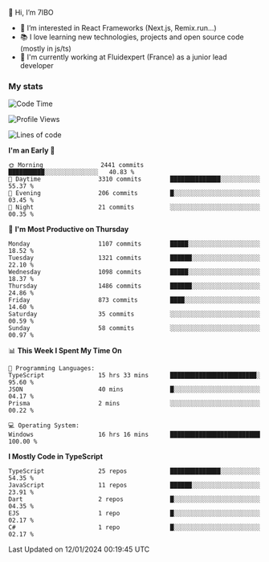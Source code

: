 👋 Hi, I’m 7IBO

- 👀 I’m interested in React Frameworks (Next.js, Remix.run...)
- 📚 I love learning new technologies, projects and open source code (mostly in js/ts)
- 💼 I'm currently working at Fluidexpert (France) as a junior lead developer

### My stats
<!--START_SECTION:waka-->
![Code Time](http://img.shields.io/badge/Code%20Time-414%20hrs%2052%20mins-blue)

![Profile Views](http://img.shields.io/badge/Profile%20Views-0-blue)

![Lines of code](https://img.shields.io/badge/From%20Hello%20World%20I%27ve%20Written-7.1%20million%20lines%20of%20code-blue)

**I'm an Early 🐤** 

```text
🌞 Morning                2441 commits        ██████████░░░░░░░░░░░░░░░   40.83 % 
🌆 Daytime                3310 commits        ██████████████░░░░░░░░░░░   55.37 % 
🌃 Evening                206 commits         █░░░░░░░░░░░░░░░░░░░░░░░░   03.45 % 
🌙 Night                  21 commits          ░░░░░░░░░░░░░░░░░░░░░░░░░   00.35 % 
```
📅 **I'm Most Productive on Thursday** 

```text
Monday                   1107 commits        █████░░░░░░░░░░░░░░░░░░░░   18.52 % 
Tuesday                  1321 commits        ██████░░░░░░░░░░░░░░░░░░░   22.10 % 
Wednesday                1098 commits        █████░░░░░░░░░░░░░░░░░░░░   18.37 % 
Thursday                 1486 commits        ██████░░░░░░░░░░░░░░░░░░░   24.86 % 
Friday                   873 commits         ████░░░░░░░░░░░░░░░░░░░░░   14.60 % 
Saturday                 35 commits          ░░░░░░░░░░░░░░░░░░░░░░░░░   00.59 % 
Sunday                   58 commits          ░░░░░░░░░░░░░░░░░░░░░░░░░   00.97 % 
```


📊 **This Week I Spent My Time On** 

```text
💬 Programming Languages: 
TypeScript               15 hrs 33 mins      ████████████████████████░   95.60 % 
JSON                     40 mins             █░░░░░░░░░░░░░░░░░░░░░░░░   04.17 % 
Prisma                   2 mins              ░░░░░░░░░░░░░░░░░░░░░░░░░   00.22 % 

💻 Operating System: 
Windows                  16 hrs 16 mins      █████████████████████████   100.00 % 
```

**I Mostly Code in TypeScript** 

```text
TypeScript               25 repos            ██████████████░░░░░░░░░░░   54.35 % 
JavaScript               11 repos            ██████░░░░░░░░░░░░░░░░░░░   23.91 % 
Dart                     2 repos             █░░░░░░░░░░░░░░░░░░░░░░░░   04.35 % 
EJS                      1 repo              █░░░░░░░░░░░░░░░░░░░░░░░░   02.17 % 
C#                       1 repo              █░░░░░░░░░░░░░░░░░░░░░░░░   02.17 % 
```




 Last Updated on 12/01/2024 00:19:45 UTC
<!--END_SECTION:waka-->
